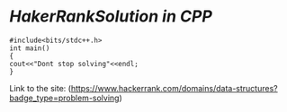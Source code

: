 # _HakerRankSolution in CPP_
 
 ~~~
 #include<bits/stdc++.h>
 int main()
 {
 cout<<"Dont stop solving"<<endl;
 }
~~~

Link to the site: (https://www.hackerrank.com/domains/data-structures?badge_type=problem-solving)
